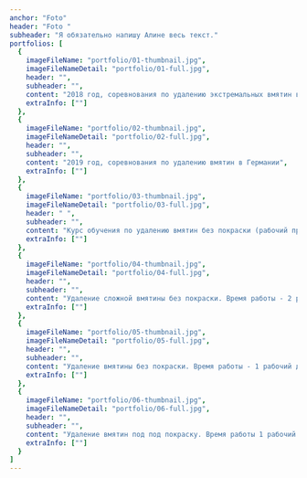 ```yaml
---
anchor: "Foto"
header: "Foto "
subheader: "Я обязательно напишу Алине весь текст."
portfolios: [
  {
    imageFileName: "portfolio/01-thumbnail.jpg",
    imageFileNameDetail: "portfolio/01-full.jpg",
    header: "",
    subheader: "",
    content: "2018 год, соревнования по удалению экстремальных вмятин в г. Киев. ",
    extraInfo: [""]
  },
  {
    imageFileName: "portfolio/02-thumbnail.jpg",
    imageFileNameDetail: "portfolio/02-full.jpg",
    header: "",
    subheader: "",
    content: "2019 год, соревнования по удалению вмятин в Германии",
    extraInfo: [""]
  },
  {
    imageFileName: "portfolio/03-thumbnail.jpg",
    imageFileNameDetail: "portfolio/03-full.jpg",
    header: " ",
    subheader: "",
    content: "Курс обучения по удалению вмятин без покраски (рабочий процесс ).",
    extraInfo: [""]
  },
  {
    imageFileName: "portfolio/04-thumbnail.jpg",
    imageFileNameDetail: "portfolio/04-full.jpg",
    header: "",
    subheader: "",
    content: "Удаление сложной вмятины без покраски. Время работы - 2 рабочих дня",
    extraInfo: [""]
  },
  {
    imageFileName: "portfolio/05-thumbnail.jpg",
    imageFileNameDetail: "portfolio/05-full.jpg",
    header: "",
    subheader: "",
    content: "Удаление вмятины без покраски. Время работы - 1 рабочий день",
    extraInfo: [""]
  },
  {
    imageFileName: "portfolio/06-thumbnail.jpg",
    imageFileNameDetail: "portfolio/06-full.jpg",
    header: "",
    subheader: "",
    content: "Удаление вмятин под под покраску. Время работы 1 рабочий день",
    extraInfo: [""]
  }
]
---
```

